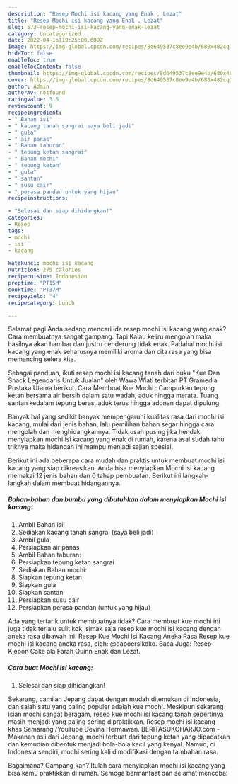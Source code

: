 ```yaml
---
description: "Resep Mochi isi kacang yang Enak , Lezat"
title: "Resep Mochi isi kacang yang Enak , Lezat"
slug: 573-resep-mochi-isi-kacang-yang-enak-lezat
category: Uncategorized
date: 2022-04-16T19:25:00.609Z
image: https://img-global.cpcdn.com/recipes/8d649537c8ee9e4b/680x482cq70/mochi-isi-kacang-foto-resep-utama.jpg
hideToc: false
enableToc: true
enableTocContent: false
thumbnail: https://img-global.cpcdn.com/recipes/8d649537c8ee9e4b/680x482cq70/mochi-isi-kacang-foto-resep-utama.jpg
cover: https://img-global.cpcdn.com/recipes/8d649537c8ee9e4b/680x482cq70/mochi-isi-kacang-foto-resep-utama.jpg
author: Admin
authorAv: notfound
ratingvalue: 3.5
reviewcount: 9
recipeingredient:
- " Bahan isi"
- " kacang tanah sangrai saya beli jadi"
- " gula"
- " air panas"
- " Bahan taburan"
- " tepung ketan sangrai"
- " Bahan mochi"
- " tepung ketan"
- " gula"
- " santan"
- " susu cair"
- " perasa pandan untuk yang hijau"
recipeinstructions:

- "Selesai dan siap dihidangkan!"
categories:
- Resep
tags:
- mochi
- isi
- kacang

katakunci: mochi isi kacang 
nutrition: 275 calories
recipecuisine: Indonesian
preptime: "PT15M"
cooktime: "PT37M"
recipeyield: "4"
recipecategory: Lunch

---
```



Selamat pagi Anda sedang mencari ide resep mochi isi kacang yang enak? Cara membuatnya sangat gampang. Tapi Kalau keliru mengolah maka hasilnya akan hambar dan justru cenderung tidak enak. Padahal mochi isi kacang yang enak seharusnya memiliki aroma dan cita rasa yang bisa memancing selera kita.


Sebagai panduan, ikuti resep mochi isi kacang tanah dari buku &#34;Kue Dan Snack Legendaris Untuk Jualan&#34; oleh Wawa Wiati terbitan PT Gramedia Pustaka Utama berikut. Cara Membuat Kue Mochi : Campurkan tepung ketan bersama air bersih dalam satu wadah, aduk hingga merata. Tuang santan kedalam tepung beras, aduk terus hingga adonan dapat dipulung.

Banyak hal yang sedikit banyak mempengaruhi kualitas rasa dari mochi isi kacang, mulai dari jenis bahan, lalu pemilihan bahan segar hingga cara mengolah dan menghidangkannya. Tidak usah pusing jika hendak menyiapkan mochi isi kacang yang enak di rumah, karena asal sudah tahu triknya maka hidangan ini mampu menjadi sajian spesial.


Berikut ini ada beberapa cara mudah dan praktis untuk membuat mochi isi kacang yang siap dikreasikan. Anda bisa menyiapkan Mochi isi kacang memakai 12 jenis bahan dan 0 tahap pembuatan. Berikut ini langkah-langkah dalam membuat hidangannya.

<!--inarticleads1-->

##### Bahan-bahan dan bumbu yang dibutuhkan dalam menyiapkan Mochi isi kacang:

1. Ambil  Bahan isi:
1. Sediakan  kacang tanah sangrai (saya beli jadi)
1. Ambil  gula
1. Persiapkan  air panas
1. Ambil  Bahan taburan:
1. Persiapkan  tepung ketan sangrai
1. Sediakan  Bahan mochi:
1. Siapkan  tepung ketan
1. Siapkan  gula
1. Siapkan  santan
1. Persiapkan  susu cair
1. Persiapkan  perasa pandan (untuk yang hijau)


Ada yang tertarik untuk membuatnya tidak? Cara membuat kue mochi ini juga tidak terlalu sulit kok, simak saja resep kue mochi isi kacang dengan aneka rasa dibawah ini. Resep Kue Mochi Isi Kacang Aneka Rasa Resep kue mochi isi kacang aneka rasa, oleh: @dapoersikoko. Baca Juga: Resep Klepon Cake ala Farah Quinn Enak dan Lezat. 

<!--inarticleads2-->

##### Cara buat Mochi isi kacang:


1. Selesai dan siap dihidangkan!

Sekarang, camilan Jepang dapat dengan mudah ditemukan di Indonesia, dan salah satu yang paling populer adalah kue mochi. Meskipun sekarang isian mochi sangat beragam, resep kue mochi isi kacang tanah sepertinya masih menjadi yang paling sering dipraktikkan. Resep mochi isi kacang khas Semarang /YouTube Devina Hermawan. BERITASUKOHARJO.com - Makanan asli dari Jepang, mochi terbuat dari tepung ketan yang dipadatkan dan kemudian dibentuk menjadi bola-bola kecil yang kenyal. Namun, di Indonesia sendiri, mochi sering kali dimodifikasi dengan tambahan rasa. 

Bagaimana? Gampang kan? Itulah cara menyiapkan mochi isi kacang yang bisa kamu praktikkan di rumah. Semoga bermanfaat dan selamat mencoba!
